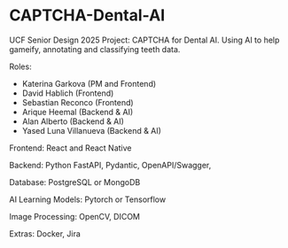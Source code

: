# CAPTCHA-Dental-AI
UCF Senior Design 2025 Project: CAPTCHA for Dental AI. Using AI to help gameify, annotating and classifying teeth data.

Roles:
-  Katerina Garkova (PM and Frontend)
-  David Hablich (Frontend)
-  Sebastian Reconco (Frontend)
-  Arique Heemal (Backend & AI)
-  Alan Alberto (Backend & AI)
-  Yased Luna Villanueva (Backend & AI)

Frontend:
    React and React Native

Backend: 
    Python FastAPI, Pydantic, OpenAPI/Swagger, 

Database: 
    PostgreSQL or MongoDB

AI Learning Models: 
    Pytorch or Tensorflow

Image Processing:
    OpenCV, DICOM

Extras: 
    Docker, Jira
